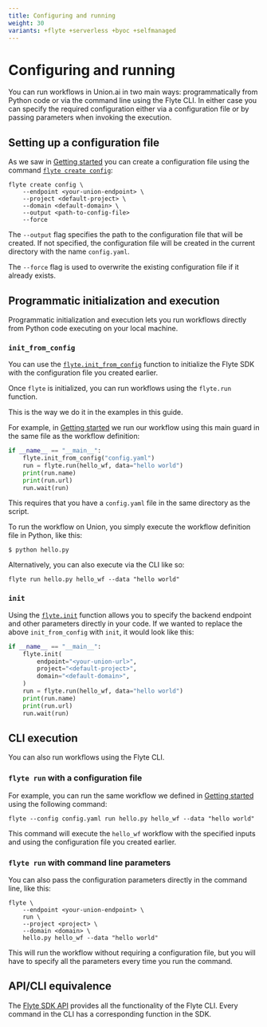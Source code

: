 ```yaml
---
title: Configuring and running
weight: 30
variants: +flyte +serverless +byoc +selfmanaged
---
```


# Configuring and running

You can run workflows in Union.ai in two main ways: programmatically from Python code or via the command line using the Flyte CLI.
In either case you can specify the required configuration either via a configuration file or by passing parameters when invoking the execution.

## Setting up a configuration file

As we saw in [Getting started](./getting-started) you can create a configuration file using the command [`flyte create config`](../api-reference/flyte-cli#flyte-create-config):

```shell
flyte create config \
    --endpoint <your-union-endpoint> \
    --project <default-project> \
    --domain <default-domain> \
    --output <path-to-config-file>
    --force
```

The `--output` flag specifies the path to the configuration file that will be created.
If not specified, the configuration file will be created in the current directory with the name `config.yaml`.

The `--force` flag is used to overwrite the existing configuration file if it already exists.

## Programmatic initialization and execution

Programmatic initialization and execution lets you run workflows directly from Python code executing on your local machine.

### `init_from_config`

You can use the [`flyte.init_from_config`](../api-reference/flyte-sdk/packages/flyte#init_from_config) function to initialize the Flyte SDK with the configuration file you created earlier.

Once `flyte` is initialized, you can run workflows using the `flyte.run` function.

This is the way we do it in the examples in this guide.

For example, in [Getting started](./getting-started) we run our workflow using this main guard in the same file as the workflow definition:

```python
if __name__ == "__main__":
    flyte.init_from_config("config.yaml")
    run = flyte.run(hello_wf, data="hello world")
    print(run.name)
    print(run.url)
    run.wait(run)
```

This requires that you have a `config.yaml` file in the same directory as the script.

To run the workflow on Union, you simply execute the workflow definition file in Python, like this:

```shell
$ python hello.py
```

Alternatively, you can also execute via the CLI like so:

```shell
flyte run hello.py hello_wf --data "hello world"
```

### `init`

Using the [`flyte.init`](../api-reference/flyte-sdk/packages/flyte#init) function allows you to specify the backend endpoint and other parameters directly in your code.
If we wanted to replace the above `init_from_config` with `init`, it would look like this:

```python
if __name__ == "__main__":
    flyte.init(
        endpoint="<your-union-url>",
        project="<default-project>",
        domain="<default-domain>",
    )
    run = flyte.run(hello_wf, data="hello world")
    print(run.name)
    print(run.url)
    run.wait(run)
```

## CLI execution

You can also run workflows using the Flyte CLI.

### `flyte run` with a configuration file

For example, you can run the same workflow we defined in [Getting started](./getting-started) using the following command:

```shell
flyte --config config.yaml run hello.py hello_wf --data "hello world"
```
This command will execute the `hello_wf` workflow with the specified inputs and using the configuration file you created earlier.


### `flyte run` with command line parameters

You can also pass the configuration parameters directly in the command line, like this:

```shell
flyte \
    --endpoint <your-union-endpoint> \
    run \
    --project <project> \
    --domain <domain> \
    hello.py hello_wf --data "hello world"
```

This will run the workflow without requiring a configuration file, but you will have to specify all the parameters every time you run the command.

## API/CLI equivalence

The [Flyte SDK API](../api-reference/flyte-sdk) provides all the functionality of the Flyte CLI.
Every command in the CLI has a corresponding function in the SDK.
